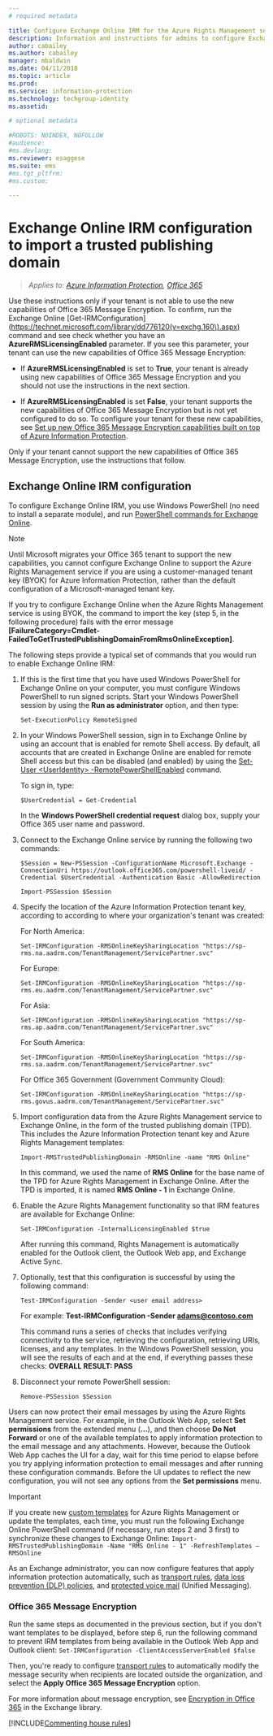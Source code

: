 ```yaml
---
# required metadata

title: Configure Exchange Online IRM for the Azure Rights Management service from Azure Information Protection
description: Information and instructions for admins to configure Exchange Online for the Azure Rights Management service when the Office 365 tenant does not support the new capabilities in Office 365 Message Encryption.
author: cabailey
ms.author: cabailey
manager: mbaldwin
ms.date: 04/11/2018
ms.topic: article
ms.prod:
ms.service: information-protection
ms.technology: techgroup-identity
ms.assetid:

# optional metadata

#ROBOTS: NOINDEX, NOFOLLOW
#audience:
#ms.devlang:
ms.reviewer: esaggese
ms.suite: ems
#ms.tgt_pltfrm:
#ms.custom:

---
```


# Exchange Online IRM configuration to import a trusted publishing domain

>*Applies to: [Azure Information Protection](https://azure.microsoft.com/pricing/details/information-protection), [Office 365](http://download.microsoft.com/download/E/C/F/ECF42E71-4EC0-48FF-AA00-577AC14D5B5C/Azure_Information_Protection_licensing_datasheet_EN-US.pdf)*

Use these instructions only if your tenant is not able to use the new capabilities of Office 365 Message Encryption. To confirm, run the Exchange Online [Get-IRMConfiguration](https://technet.microsoft.com/library/dd776120(v=exchg.160\).aspx) command and see check whether you have an **AzureRMSLicensingEnabled** parameter. If you see this parameter, your tenant can use the new capabilities of Office 365 Message Encryption:

- If **AzureRMSLicensingEnabled** is set to **True**, your tenant is already using new capabilities of Office 365 Message Encryption and you should not use the instructions in the next section.

- If **AzureRMSLicensingEnabled** is set **False**, your tenant supports the new capabilities of Office 365 Message Encryption but is not yet configured to do so. To configure your tenant for these new capabilities, see [Set up new Office 365 Message Encryption capabilities built on top of Azure Information Protection](https://support.office.com/article/7ff0c040-b25c-4378-9904-b1b50210d00e). 

Only if your tenant cannot support the new capabilities of Office 365 Message Encryption, use the instructions that follow.

## Exchange Online IRM configuration

To configure Exchange Online IRM, you use Windows PowerShell (no need to install a separate module), and run [PowerShell commands for Exchange Online](https://technet.microsoft.com/library/jj200677.aspx).

> [!NOTE]
> Until Microsoft migrates your Office 365 tenant to support the new capabilities, you cannot configure Exchange Online to support the Azure Rights Management service if you are using a customer-managed tenant key (BYOK) for Azure Information Protection, rather than the default configuration of a Microsoft-managed tenant key.
>
> If you try to configure Exchange Online when the Azure Rights Management service is using BYOK, the command to import the key (step 5, in the following procedure) fails with the error message **[FailureCategory=Cmdlet-FailedToGetTrustedPublishingDomainFromRmsOnlineException]**.

The following steps provide a typical set of commands that you would run to enable Exchange Online IRM:

1.  If this is the first time that you have used Windows PowerShell for Exchange Online on your computer, you must configure Windows PowerShell to run signed scripts. Start your Windows PowerShell session by using the **Run as administrator** option, and then type:

    ```
    Set-ExecutionPolicy RemoteSigned
    ```

2.  In your Windows PowerShell session, sign in to Exchange Online by using an account that is enabled for remote Shell access. By default, all accounts that are created in Exchange Online are enabled for remote Shell access but this can be disabled  (and enabled) by using the [Set-User &lt;UserIdentity&gt; -RemotePowerShellEnabled](https://technet.microsoft.com/library/jj984292%28v=exchg.160%29.aspx) command.

    To sign in, type:

    ```
    $UserCredential = Get-Credential
    ```
    In the **Windows PowerShell credential request** dialog box, supply your Office 365 user name and password.

3.  Connect to the Exchange Online service by running the following two commands:

    ```
    $Session = New-PSSession -ConfigurationName Microsoft.Exchange -ConnectionUri https://outlook.office365.com/powershell-liveid/ -Credential $UserCredential -Authentication Basic -AllowRedirection
    ```

    ```
    Import-PSSession $Session
    ```

4.  Specify the location of the Azure Information Protection tenant key, according to according to where your organization's tenant was created:

    For North America:

    ```
    Set-IRMConfiguration -RMSOnlineKeySharingLocation "https://sp-rms.na.aadrm.com/TenantManagement/ServicePartner.svc"
    ```
    For Europe:

    ```
    Set-IRMConfiguration -RMSOnlineKeySharingLocation "https://sp-rms.eu.aadrm.com/TenantManagement/ServicePartner.svc"
    ```
    For Asia:

    ```
    Set-IRMConfiguration -RMSOnlineKeySharingLocation "https://sp-rms.ap.aadrm.com/TenantManagement/ServicePartner.svc"
    ```
    For South America:

    ```
    Set-IRMConfiguration -RMSOnlineKeySharingLocation "https://sp-rms.sa.aadrm.com/TenantManagement/ServicePartner.svc"
    ```
    For Office 365 Government (Government Community Cloud):

    ```
    Set-IRMConfiguration -RMSOnlineKeySharingLocation "https://sp-rms.govus.aadrm.com/TenantManagement/ServicePartner.svc"
    ```

5.  Import configuration data from the Azure Rights Management service to Exchange Online, in the form of the trusted publishing domain (TPD). This includes the Azure Information Protection tenant key and Azure Rights Management templates:

    ```
    Import-RMSTrustedPublishingDomain -RMSOnline -name "RMS Online"
    ```
    In this command, we used the name of **RMS Online** for the base name of the TPD for Azure Rights Management in Exchange Online. After the TPD is imported, it is named **RMS Online - 1** in Exchange Online.

6.  Enable the Azure Rights Management functionality so that IRM features are available for Exchange Online:

    ```
    Set-IRMConfiguration -InternalLicensingEnabled $true
    ```
    After running this command, Rights Management is automatically enabled for the Outlook client, the Outlook Web app, and Exchange Active Sync.

7.  Optionally, test that this configuration is successful by using the following command:

    ```
    Test-IRMConfiguration -Sender <user email address>
    ```
    For example: **Test-IRMConfiguration -Sender  adams@contoso.com**

    This command runs a series of checks that includes verifying connectivity to the service, retrieving the configuration, retrieving URIs, licenses, and any templates. In the Windows PowerShell session, you will see the results of each and at the end, if everything passes these checks: **OVERALL RESULT: PASS**

8.  Disconnect your remote PowerShell session:

    ```
    Remove-PSSession $Session
    ```

Users can now protect their email messages by using the Azure Rights Management service. For example, in the Outlook Web App, select **Set permissions** from the extended menu (**...**), and then choose **Do Not Forward** or one of the available templates to apply information protection to the email message and any attachments. However, because the Outlook Web App caches the UI for a day, wait for this time period to elapse before you try applying information protection to email messages and after running these configuration commands. Before the UI updates to reflect the new configuration, you will not see any options from the **Set permissions** menu.

> [!IMPORTANT]
> If you create new [custom templates](configure-custom-templates.md) for Azure Rights Management or update the templates, each time, you must run the following Exchange Online PowerShell command (if necessary, run steps 2 and 3 first) to synchronize these changes to Exchange Online: `Import-RMSTrustedPublishingDomain -Name "RMS Online - 1" -RefreshTemplates –RMSOnline`

As an Exchange administrator, you can now configure features that apply information protection automatically, such as [transport rules](https://technet.microsoft.com/library/dd302432.aspx), [data loss prevention (DLP) policies](https://technet.microsoft.com/library/jj150527%28v=exchg.150%29.aspx), and [protected voice mail](https://technet.microsoft.com/library/dn198211%28v=exchg.150%29.aspx) (Unified Messaging).


### Office 365 Message Encryption
Run the same steps as documented in the previous section, but if you don't want templates to be displayed, before step 6, run the following command to prevent IRM templates from being available in the Outlook Web App and Outlook client: `Set-IRMConfiguration -ClientAccessServerEnabled $false`

Then, you're ready to configure [transport rules](https://technet.microsoft.com/library/dd302432.aspx) to automatically modify the message security when recipients are located outside the organization, and select the **Apply Office 365 Message Encryption** option.

For more information about message encryption, see [Encryption in Office 365](https://technet.microsoft.com/library/dn569286.aspx) in the Exchange library.


[!INCLUDE[Commenting house rules](../includes/houserules.md)]
